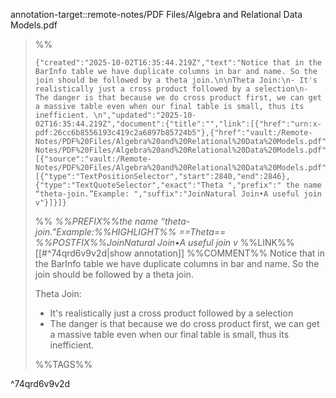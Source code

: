 annotation-target::remote-notes/PDF Files/Algebra and Relational Data Models.pdf





>%%
>```annotation-json
>{"created":"2025-10-02T16:35:44.219Z","text":"Notice that in the BarInfo table we have duplicate columns in bar and name. So the join should be followed by a theta join.\n\nTheta Join:\n- It's realistically just a cross product followed by a selection\n- The danger is that because we do cross product first, we can get a massive table even when our final table is small, thus its inefficient. \n","updated":"2025-10-02T16:35:44.219Z","document":{"title":"","link":[{"href":"urn:x-pdf:26cc6b8556193c419c2a6897b85724b5"},{"href":"vault:/Remote-Notes/PDF%20Files/Algebra%20and%20Relational%20Data%20Models.pdf"}],"documentFingerprint":"26cc6b8556193c419c2a6897b85724b5"},"uri":"vault:/Remote-Notes/PDF%20Files/Algebra%20and%20Relational%20Data%20Models.pdf","target":[{"source":"vault:/Remote-Notes/PDF%20Files/Algebra%20and%20Relational%20Data%20Models.pdf","selector":[{"type":"TextPositionSelector","start":2840,"end":2846},{"type":"TextQuoteSelector","exact":"Theta ","prefix":" the name “theta-join.”Example: ","suffix":"JoinNatural Join•A useful join v"}]}]}
>```
>%%
>*%%PREFIX%%the name “theta-join.”Example:%%HIGHLIGHT%% ==Theta== %%POSTFIX%%JoinNatural Join•A useful join v*
>%%LINK%%[[#^74qrd6v9v2d|show annotation]]
>%%COMMENT%%
>Notice that in the BarInfo table we have duplicate columns in bar and name. So the join should be followed by a theta join.
>
>Theta Join:
>- It's realistically just a cross product followed by a selection
>- The danger is that because we do cross product first, we can get a massive table even when our final table is small, thus its inefficient. 
>
>%%TAGS%%
>
^74qrd6v9v2d
